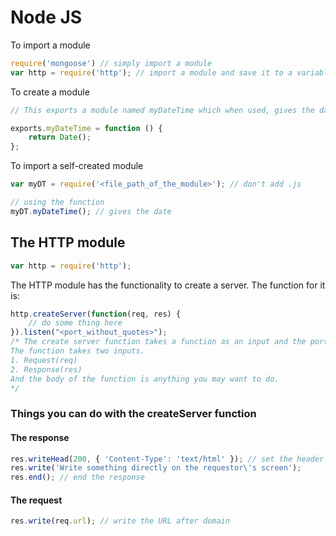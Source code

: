 # Node JS

To import a module

```js
require('mongoose') // simply import a module
var http = require('http'); // import a module and save it to a variable
```

To create a module

```js
// This exports a module named myDateTime which when used, gives the date

exports.myDateTime = function () {
    return Date();
};
```

To import a self-created module

```jsx
var myDT = require('<file_path_of_the_module>'); // don't add .js

// using the function
myDT.myDateTime(); // gives the date
```

## The HTTP module

```js
var http = require('http');
```

The HTTP module has the functionality to create a server.
The function for it is:

```js
http.createServer(function(req, res) {
    // do some thing here
}).listen("<port_without_quotes>");
/* The create server function takes a function as an input and the port number to listen on.
The function takes two inputs.
1. Request(req)
2. Response(res)
And the body of the function is anything you may want to do.
*/
```

### Things you can do with the createServer function

#### The response

```js
res.writeHead(200, { 'Content-Type': 'text/html' }); // set the header of response with a status code and a content type
res.write('Write something directly on the requestor\'s screen');
res.end(); // end the response
```

#### The request

```js
res.write(req.url); // write the URL after domain
```
